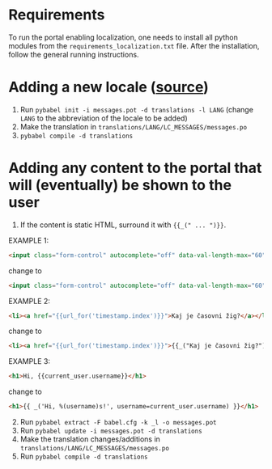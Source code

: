 # Requirements
To run the portal enabling localization, one needs to install all python modules
from the `requirements_localization.txt` file. After the installation, follow 
the general running instructions.

# Adding a new locale ([source](https://blog.miguelgrinberg.com/post/the-flask-mega-tutorial-part-xiii-i18n-and-l10n))
1. Run `pybabel init -i messages.pot -d translations -l LANG`
(change `LANG` to the abbreviation of the locale to be added)
2. Make the translation in `translations/LANG/LC_MESSAGES/messages.po`
3. `pybabel compile -d translations`
 

# Adding any content to the portal that will (eventually) be shown to the user
1. If the content is static HTML, surround it with `{{_(" ... ")}}`.

EXAMPLE 1: 
```html
<input class="form-control" autocomplete="off" data-val-length-max="60" data-val-length-min="1" data-val-required="Vpisati morate geslo" name="pass" id="pass" placeholder="Vpišite geslo" rows="12" type="text" />
```
change to
```html
<input class="form-control" autocomplete="off" data-val-length-max="60" data-val-length-min="1" data-val-required="{{_("Vpisati morate geslo")}}" name="pass" id="pass" placeholder="{{_("Vpišite geslo")}}" rows="12" type="text" />
```


EXAMPLE 2:
```html
<li><a href="{{url_for('timestamp.index')}}">Kaj je časovni žig?</a></li>
```
change to
```html
<li><a href="{{url_for('timestamp.index')}}">{{_("Kaj je časovni žig?")}}</a></li>
```

EXAMPLE 3:

```html
<h1>Hi, {{current_user.username}}</h1>
```
change to 
```html
<h1>{{ _('Hi, %(username)s!', username=current_user.username) }}</h1>
```

2. Run `pybabel extract -F babel.cfg -k _l -o messages.pot`
3. Run `pybabel update -i messages.pot -d translations`
4. Make the translation changes/additions in `translations/LANG/LC_MESSAGES/messages.po`
5. Run `pybabel compile -d translations`
